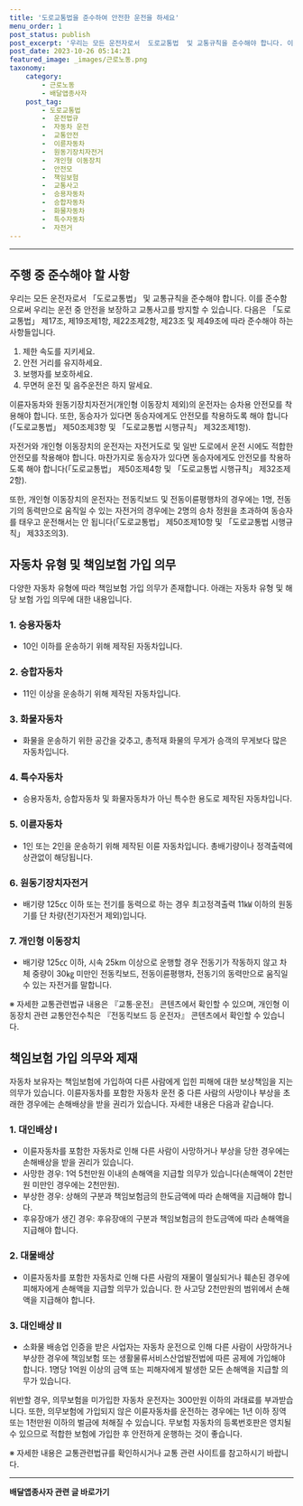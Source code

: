 ```yaml
---
title: '도로교통법을 준수하여 안전한 운전을 하세요'
menu_order: 1
post_status: publish
post_excerpt: '우리는 모든 운전자로서  도로교통법  및 교통규칙을 준수해야 합니다. 이를 준수함으로써 우리는 운전 중 안전을 보장하고 교통사고를 방지할 수 있습니다. 다음은  도로교통법  제17조, 제19조제1항, 제22조제2항, 제23조 및 제49조에 따라 준수해야 하는 사항들입니다.'
post_date: 2023-10-26 05:14:21
featured_image: _images/근로노동.png
taxonomy:
    category:
        - 근로노동
        - 배달앱종사자
    post_tag:
        - 도로교통법
        -  운전법규
        -  자동차 운전
        -  교통안전
        -  이륜자동차
        -  원동기장치자전거
        -  개인형 이동장치
        -  안전모
        -  책임보험
        -  교통사고
        -  승용자동차
        -  승합자동차
        -  화물자동차
        -  특수자동차
        -  자전거
---
```




---
## 주행 중 준수해야 할 사항

우리는 모든 운전자로서 「도로교통법」 및 교통규칙을 준수해야 합니다. 이를 준수함으로써 우리는 운전 중 안전을 보장하고 교통사고를 방지할 수 있습니다. 다음은 「도로교통법」 제17조, 제19조제1항, 제22조제2항, 제23조 및 제49조에 따라 준수해야 하는 사항들입니다.

1. 제한 속도를 지키세요.
2. 안전 거리를 유지하세요.
3. 보행자를 보호하세요.
4. 무면허 운전 및 음주운전은 하지 말세요.

이륜자동차와 원동기장치자전거(개인형 이동장치 제외)의 운전자는 승차용 안전모를 착용해야 합니다. 또한, 동승자가 있다면 동승자에게도 안전모를 착용하도록 해야 합니다(「도로교통법」 제50조제3항 및 「도로교통법 시행규칙」 제32조제1항).

자전거와 개인형 이동장치의 운전자는 자전거도로 및 일반 도로에서 운전 시에도 적합한 안전모를 착용해야 합니다. 마찬가지로 동승자가 있다면 동승자에게도 안전모를 착용하도록 해야 합니다(「도로교통법」 제50조제4항 및 「도로교통법 시행규칙」 제32조제2항).

또한, 개인형 이동장치의 운전자는 전동킥보드 및 전동이륜평행차의 경우에는 1명, 전동기의 동력만으로 움직일 수 있는 자전거의 경우에는 2명의 승차 정원을 초과하여 동승자를 태우고 운전해서는 안 됩니다(「도로교통법」 제50조제10항 및 「도로교통법 시행규칙」 제33조의3).

## 자동차 유형 및 책임보험 가입 의무

다양한 자동차 유형에 따라 책임보험 가입 의무가 존재합니다. 아래는 자동차 유형 및 해당 보험 가입 의무에 대한 내용입니다.

### 1. 승용자동차

- 10인 이하를 운송하기 위해 제작된 자동차입니다.

### 2. 승합자동차

- 11인 이상을 운송하기 위해 제작된 자동차입니다.

### 3. 화물자동차

- 화물을 운송하기 위한 공간을 갖추고, 총적재 화물의 무게가 승객의 무게보다 많은 자동차입니다.

### 4. 특수자동차

- 승용자동차, 승합자동차 및 화물자동차가 아닌 특수한 용도로 제작된 자동차입니다.

### 5. 이륜자동차

- 1인 또는 2인을 운송하기 위해 제작된 이륜 자동차입니다. 총배기량이나 정격출력에 상관없이 해당됩니다.

### 6. 원동기장치자전거

- 배기량 125㏄ 이하 또는 전기를 동력으로 하는 경우 최고정격출력 11㎾ 이하의 원동기를 단 차량(전기자전거 제외)입니다.

### 7. 개인형 이동장치

- 배기량 125㏄ 이하, 시속 25km 이상으로 운행할 경우 전동기가 작동하지 않고 차체 중량이 30㎏ 미만인 전동킥보드, 전동이륜평행차, 전동기의 동력만으로 움직일 수 있는 자전거를 말합니다.

※ 자세한 교통관련법규 내용은 『교통·운전』 콘텐츠에서 확인할 수 있으며, 개인형 이동장치 관련 교통안전수칙은 『전동킥보드 등 운전자』 콘텐츠에서 확인할 수 있습니다.

## 책임보험 가입 의무와 제재

자동차 보유자는 책임보험에 가입하여 다른 사람에게 입힌 피해에 대한 보상책임을 지는 의무가 있습니다. 이륜자동차를 포함한 자동차 운전 중 다른 사람의 사망이나 부상을 초래한 경우에는 손해배상을 받을 권리가 있습니다. 자세한 내용은 다음과 같습니다.

### 1. 대인배상 Ⅰ

- 이륜자동차를 포함한 자동차로 인해 다른 사람이 사망하거나 부상을 당한 경우에는 손해배상을 받을 권리가 있습니다.
- 사망한 경우: 1억 5천만원 이내의 손해액을 지급할 의무가 있습니다(손해액이 2천만원 미만인 경우에는 2천만원).
- 부상한 경우: 상해의 구분과 책임보험금의 한도금액에 따라 손해액을 지급해야 합니다.
- 후유장애가 생긴 경우: 후유장애의 구분과 책임보험금의 한도금액에 따라 손해액을 지급해야 합니다.

### 2. 대물배상

- 이륜자동차를 포함한 자동차로 인해 다른 사람의 재물이 멸실되거나 훼손된 경우에 피해자에게 손해액을 지급할 의무가 있습니다. 한 사고당 2천만원의 범위에서 손해액을 지급해야 합니다.

### 3. 대인배상 Ⅱ

- 소화물 배송업 인증을 받은 사업자는 자동차 운전으로 인해 다른 사람이 사망하거나 부상한 경우에 책임보험 또는 생활물류서비스산업발전법에 따른 공제에 가입해야 합니다. 1명당 1억원 이상의 금액 또는 피해자에게 발생한 모든 손해액을 지급할 의무가 있습니다.

위반할 경우, 의무보험을 미가입한 자동차 운전자는 300만원 이하의 과태료를 부과받습니다. 또한, 의무보험에 가입되지 않은 이륜자동차를 운전하는 경우에는 1년 이하 징역 또는 1천만원 이하의 벌금에 처해질 수 있습니다. 무보험 자동차의 등록번호판은 영치될 수 있으므로 적합한 보험에 가입한 후 안전하게 운행하는 것이 좋습니다.

※ 자세한 내용은 교통관련법규를 확인하시거나 교통 관련 사이트를 참고하시기 바랍니다.
<!-- wp:separator -->
<hr class="wp-block-separator has-alpha-channel-opacity"/>
<!-- /wp:separator -->

<!-- wp:group {"backgroundColor":"base","layout":{"type":"constrained"}} -->
<div class="wp-block-group has-base-background-color has-background"><!-- wp:paragraph {"align":"center","fontSize":"medium"} -->
<p class="has-text-align-center has-large-font-size"><strong>배달앱종사자 관련 글 바로가기</strong></p>
<!-- /wp:paragraph -->


<!-- wp:latest-posts
{"categories":[{"id":11057,"count":19,"description":"","link":"https://uknowlaw.com/category/%eb%b0%b0%eb%8b%ac%ec%95%b1%ec%a2%85%ec%82%ac%ec%9e%90/","name":"배달앱종사자","slug":"배달앱종사자","taxonomy":"category","parent":0,"meta":[],"_links":{"self":[{"href":"https://uknowlaw.com/wp-json/wp/v2/categories/11057"}],"collection":[{"href":"https://uknowlaw.com/wp-json/wp/v2/categories"}],"about":[{"href":"https://uknowlaw.com/wp-json/wp/v2/taxonomies/category"}],"wp:post_type":[{"href":"https://uknowlaw.com/wp-json/wp/v2/posts?categories=11057"}],"curies":[{"name":"wp","href":"https://api.w.org/{rel}","templated":true}]}}]} /--></div>
<!-- /wp:group -->